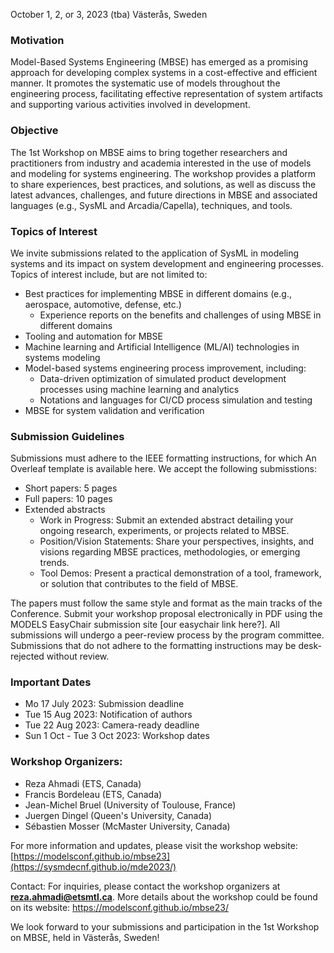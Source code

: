 October 1, 2, or 3, 2023 (tba)
Västerås, Sweden


### Motivation

Model-Based Systems Engineering (MBSE) has emerged as a promising approach for developing complex systems in a cost-effective and efficient manner. It promotes the systematic use of models throughout the engineering process, facilitating effective representation of system artifacts and supporting various activities involved in development.

### Objective
The 1st Workshop on MBSE aims to bring together researchers and practitioners from industry and academia interested in the use of models and modeling for systems engineering. The workshop provides a platform to share experiences, best practices, and solutions, as well as discuss the latest advances, challenges, and future directions in MBSE and associated languages (e.g., SysML and Arcadia/Capella), techniques, and tools.

### Topics of Interest
We invite submissions related to the application of SysML in modeling systems and its impact on system development and engineering processes. Topics of interest include, but are not limited to:

* Best practices for implementing MBSE in different domains (e.g., aerospace, automotive, defense, etc.) 
  - Experience reports on the benefits and challenges of using MBSE in different domains
* Tooling and automation for MBSE
* Machine learning and Artificial Intelligence (ML/AI) technologies in systems modeling
* Model-based systems engineering process improvement, including:
  - Data-driven optimization of simulated product development processes using machine learning and analytics 
  - Notations and languages for CI/CD process simulation and testing 
* MBSE for system validation and verification


### Submission Guidelines
Submissions must adhere to the IEEE formatting instructions, for which An Overleaf template is available here. We accept the following submisstions:
* Short papers: 5 pages  
* Full papers: 10 pages 
* Extended abstracts
  - Work in Progress: Submit an extended abstract detailing your ongoing research, experiments, or projects related to MBSE. 
  - Position/Vision Statements: Share your perspectives, insights, and visions regarding MBSE practices, methodologies, or emerging trends. 
  - Tool Demos: Present a practical demonstration of a tool, framework, or solution that contributes to the field of MBSE.

The papers must follow the same style and format as the main tracks of the Conference. Submit your workshop proposal electronically in PDF using the MODELS EasyChair submission site [our easychair link here?]. All submissions will undergo a peer-review process by the program committee. Submissions that do not adhere to the formatting instructions may be desk-rejected without review.


### Important Dates
  - Mo 17 July 2023: Submission deadline
  - Tue 15 Aug 2023: Notification of authors
  - Tue 22 Aug 2023: Camera-ready deadline
  - Sun 1 Oct - Tue 3 Oct 2023: Workshop dates


### Workshop Organizers:
- Reza Ahmadi (ETS, Canada)
- Francis Bordeleau (ETS, Canada)
- Jean-Michel Bruel (University of Toulouse, France)
- Juergen Dingel (Queen's University, Canada)
- Sébastien Mosser (McMaster University, Canada)


For more information and updates, please visit the workshop website: [https://modelsconf.github.io/mbse23](https://sysmdecnf.github.io/mde2023/)

Contact:
For inquiries, please contact the workshop organizers at **reza.ahmadi@etsmtl.ca**. More details about the workshop could be found on its website: https://modelsconf.github.io/mbse23/


We look forward to your submissions and participation in the 1st Workshop on MBSE, held in Västerås, Sweden!
